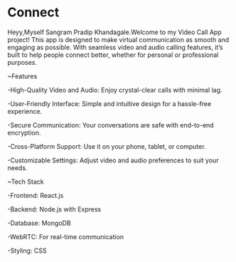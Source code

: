 # Connect

Heyy,Myself Sangram Pradip Khandagale.Welcome to my Video Call App project! This app is designed to make virtual communication as smooth and engaging as possible. With seamless video and audio calling features, it’s built to help people connect better, whether for personal or professional purposes.

~Features

-High-Quality Video and Audio: Enjoy crystal-clear calls with minimal lag.

-User-Friendly Interface: Simple and intuitive design for a hassle-free experience.

-Secure Communication: Your conversations are safe with end-to-end encryption.

-Cross-Platform Support: Use it on your phone, tablet, or computer.

-Customizable Settings: Adjust video and audio preferences to suit your needs.

~Tech Stack

-Frontend: React.js

-Backend: Node.js with Express

-Database: MongoDB

-WebRTC: For real-time communication

-Styling: CSS
